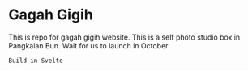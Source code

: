 # Gagah Gigih 

This is repo for gagah gigih website. This is a self photo studio box in Pangkalan Bun. Wait for us to launch in October

```
Build in Svelte
```
